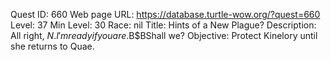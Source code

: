 Quest ID: 660
Web page URL: https://database.turtle-wow.org/?quest=660
Level: 37
Min Level: 30
Race: nil
Title: Hints of a New Plague?
Description: All right, $N. I'm ready if you are.$B$BShall we?
Objective: Protect Kinelory until she returns to Quae.
